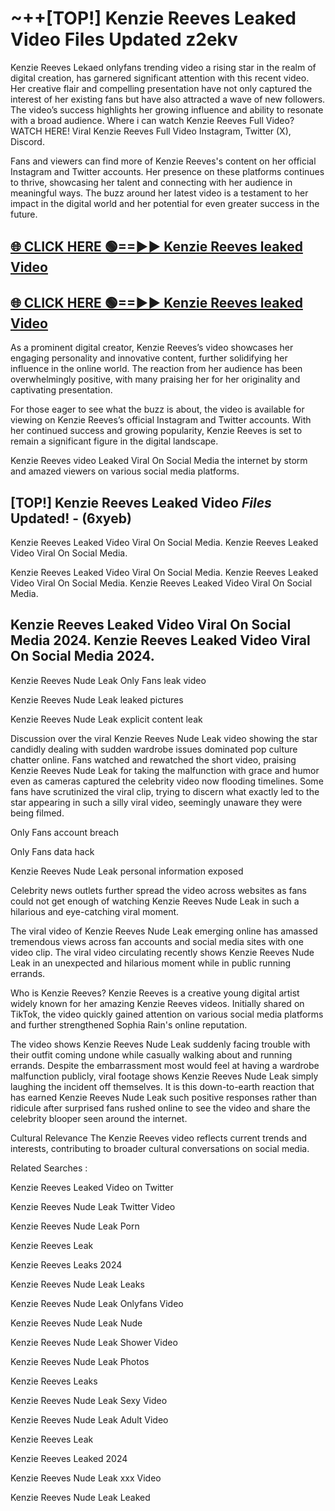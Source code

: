 # ~++[TOP!] Kenzie Reeves Leaked Video Files Updated z2ekv

 Kenzie Reeves Lekaed onlyfans trending video a rising star in the realm of digital creation, has garnered significant attention with this recent video. Her creative flair and compelling presentation have not only captured the interest of her existing fans but have also attracted a wave of new followers. The video’s success highlights her growing influence and ability to resonate with a broad audience.
Where i can watch  Kenzie Reeves Full Video? WATCH HERE! Viral  Kenzie Reeves Full Video Instagram, Twitter (X), Discord.


Fans and viewers can find more of  Kenzie Reeves's content on her official Instagram and Twitter accounts. Her presence on these platforms continues to thrive, showcasing her talent and connecting with her audience in meaningful ways. The buzz around her latest video is a testament to her impact in the digital world and her potential for even greater success in the future.


## [🌐 CLICK HERE 🟢==►►  Kenzie Reeves leaked Video ](https://onlyclips.site?title=Kenzie_Reeves&ref=git)

## [🌐 CLICK HERE 🟢==►►  Kenzie Reeves leaked Video ](https://onlyclips.site?title=Kenzie_Reeves&ref=git)


As a prominent digital creator,  Kenzie Reeves’s video showcases her engaging personality and innovative content, further solidifying her influence in the online world. The reaction from her audience has been overwhelmingly positive, with many praising her for her originality and captivating presentation.

For those eager to see what the buzz is about, the video is available for viewing on  Kenzie Reeves’s official Instagram and Twitter accounts. With her continued success and growing popularity,  Kenzie Reeves is set to remain a significant figure in the digital landscape.


  Kenzie Reeves video Leaked Viral On Social Media the internet by storm and amazed viewers on various social media platforms.


## [TOP!]  Kenzie Reeves Leaked Video *Files* Updated! - (6xyeb) 

 Kenzie Reeves Leaked Video Viral On Social Media. Kenzie Reeves Leaked Video Viral On Social Media.

 Kenzie Reeves Leaked Video Viral On Social Media. Kenzie Reeves Leaked Video Viral On Social Media. Kenzie Reeves Leaked Video Viral On Social Media.


##  Kenzie Reeves Leaked Video Viral On Social Media 2024. Kenzie Reeves Leaked Video Viral On Social Media 2024.
 Kenzie Reeves Nude Leak Only Fans leak video

 Kenzie Reeves Nude Leak leaked pictures

 Kenzie Reeves Nude Leak explicit content leak

Discussion over the viral  Kenzie Reeves Nude Leak video showing the star candidly dealing with sudden wardrobe issues dominated pop culture chatter online. Fans watched and rewatched the short video, praising  Kenzie Reeves Nude Leak for taking the malfunction with grace and humor even as cameras captured the celebrity video now flooding timelines. Some fans have scrutinized the viral clip, trying to discern what exactly led to the star appearing in such a silly viral video, seemingly unaware they were being filmed.


Only Fans account breach

Only Fans data hack

 Kenzie Reeves Nude Leak personal information exposed

Celebrity news outlets further spread the video across websites as fans could not get enough of watching  Kenzie Reeves Nude Leak in such a hilarious and eye-catching viral moment.


The viral video of  Kenzie Reeves Nude Leak emerging online has amassed tremendous views across fan accounts and social media sites with one video clip. The viral video circulating recently shows  Kenzie Reeves Nude Leak in an unexpected and hilarious moment while in public running errands.


Who is  Kenzie Reeves?  Kenzie Reeves is a creative young digital artist widely known for her amazing  Kenzie Reeves videos. Initially shared on TikTok, the video quickly gained attention on various social media platforms and further strengthened Sophia Rain's online reputation.

The video shows  Kenzie Reeves Nude Leak suddenly facing trouble with their outfit coming undone while casually walking about and running errands. Despite the embarrassment most would feel at having a wardrobe malfunction publicly, viral footage shows  Kenzie Reeves Nude Leak simply laughing the incident off themselves. It is this down-to-earth reaction that has earned  Kenzie Reeves Nude Leak such positive responses rather than ridicule after surprised fans rushed online to see the video and share the celebrity blooper seen around the internet.

Cultural Relevance The  Kenzie Reeves video reflects current trends and interests, contributing to broader cultural conversations on social media.

Related Searches :

 Kenzie Reeves Leaked Video on Twitter

 Kenzie Reeves Nude Leak Twitter Video

 Kenzie Reeves Nude Leak Porn

 Kenzie Reeves Leak 

 Kenzie Reeves Leaks 2024

 Kenzie Reeves Nude Leak Leaks

 Kenzie Reeves Nude Leak Onlyfans Video

 Kenzie Reeves Nude Leak Nude

 Kenzie Reeves Nude Leak Shower Video

 Kenzie Reeves Nude Leak Photos

 Kenzie Reeves Leaks

 Kenzie Reeves Nude Leak Sexy Video

 Kenzie Reeves Nude Leak Adult Video

 Kenzie Reeves Leak

 Kenzie Reeves Leaked 2024

 Kenzie Reeves Nude Leak xxx Video

 Kenzie Reeves Nude Leak Leaked